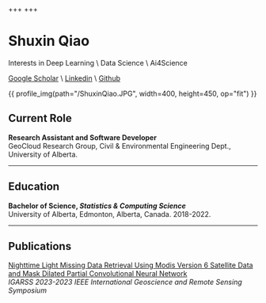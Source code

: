 +++
+++

# Shuxin Qiao

Interests in Deep Learning \ Data Science \ Ai4Science

[Google Scholar](https://scholar.google.com/citations?user=GI0ozDIAAAAJ&hl=en) \\
[Linkedin](https://ca.linkedin.com/in/shuxinqiao) \\
[Github](https://github.com/shuxinqiao)

{{ profile_img(path="/ShuxinQiao.JPG", width=400, height=450, op="fit") }}


## Current Role
**Research Assistant and Software Developer** \
GeoCloud Research Group, Civil & Environmental Engineering Dept., University of Alberta.

***

## Education
**Bachelor of Science, _Statistics & Computing Science_**\
University of Alberta, Edmonton, Alberta, Canada. 2018-2022.

***

## Publications
[Nighttime Light Missing Data Retrieval Using Modis Version 6 Satellite Data and Mask Dilated Partial Convolutional Neural Network](https://ieeexplore.ieee.org/abstract/document/10283428) \
_IGARSS 2023-2023 IEEE International Geoscience and Remote Sensing Symposium_

